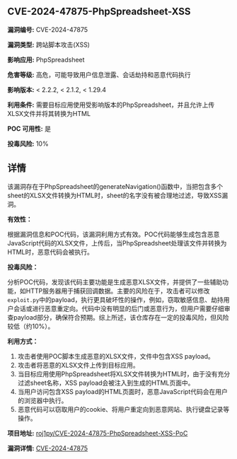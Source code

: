 ## CVE-2024-47875-PhpSpreadsheet-XSS

**漏洞编号:** CVE-2024-47875

**漏洞类型:** 跨站脚本攻击(XSS)

**影响应用:** PhpSpreadsheet

**危害等级:** 高危，可能导致用户信息泄露、会话劫持和恶意代码执行

**影响版本:** < 2.2.2, < 2.1.2, < 1.29.4

**利用条件:** 需要目标应用使用受影响版本的PhpSpreadsheet，并且允许上传XLSX文件并将其转换为HTML

**POC 可用性:** 是

**投毒风险:** 10%

## 详情

该漏洞存在于PhpSpreadsheet的generateNavigation()函数中，当把包含多个sheet的XLSX文件转换为HTML时，sheet的名字没有被合理地过滤，导致XSS漏洞。

**有效性：**

根据漏洞信息和POC代码，该漏洞利用方式有效。POC代码能够生成包含恶意JavaScript代码的XLSX文件，上传后，当PhpSpreadsheet处理该文件并转换为HTML时，恶意代码会被执行。

**投毒风险：**

分析POC代码，发现该代码主要功能是生成恶意XLSX文件，并提供了一些辅助功能，如HTTP服务器用于捕获回调数据。主要的风险在于，攻击者可以修改`exploit.py`中的payload，执行更具破坏性的操作，例如，窃取敏感信息、劫持用户会话或进行恶意重定向。代码中没有明显的后门或恶意行为，但用户需要仔细审查payload部分，确保符合预期。综上所述，该仓库存在一定的投毒风险，但风险较低（约10%）。

**利用方式：**

1.  攻击者使用POC脚本生成恶意的XLSX文件，文件中包含XSS payload。
2.  攻击者将恶意的XLSX文件上传到目标应用。
3.  当目标应用使用PhpSpreadsheet将XLSX文件转换为HTML时，由于没有充分过滤sheet名称，XSS payload会被注入到生成的HTML页面中。
4.  当用户访问包含XSS payload的HTML页面时，恶意JavaScript代码会在用户的浏览器中执行。
5.  恶意代码可以窃取用户的cookie、将用户重定向到恶意网站、执行键盘记录等操作。

**项目地址:** [roj1py/CVE-2024-47875-PhpSpreadsheet-XSS-PoC](https://github.com/roj1py/CVE-2024-47875-PhpSpreadsheet-XSS-PoC)

**漏洞详情:** [CVE-2024-47875](https://nvd.nist.gov/vuln/detail/CVE-2024-47875)